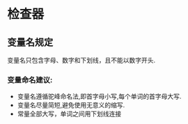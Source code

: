 # 检查器

## 变量名规定
变量名只包含字母、数字和下划线，且不能以数字开头.

### 变量命名建议:
- 变量名遵循驼峰命名法,即首字母小写,每个单词的首字母大写.
- 变量名尽量简短,避免使用无意义的缩写.
- 常量全部大写，单词之间用下划线连接



